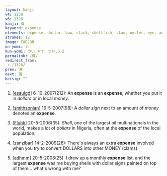 ```yaml
---
layout: kanji
v4: 1238
v6: 1326
kanji: 費
keyword: expense
elements: expense, dollar, bow, stick, shellfish, clam, oyster, eye, animal legs, eight, stick2
strokes: 12
image: E8B2BB
on-yomi: ヒ
kun-yomi: つい.やす、つい.える
permalink: /費/
redirect_from:
 - /1326/
prev: 沸
next: 第
heisig: ""
---
```


1) [<a href="http://kanji.koohii.com/profile/esaulgd">esaulgd</a>] 6-10-2007(212): An<strong> expense</strong> is an<strong> expense</strong>, whether you put it in <em>dollars</em> or in local <em>money</em>.

2) [<a href="http://kanji.koohii.com/profile/smithsonian">smithsonian</a>] 16-5-2007(98): A <em>dollar sign</em> next to an amount of <em>money</em> denotes an<strong> expense</strong>.

3) [<a href="http://kanji.koohii.com/profile/Fluhk">Fluhk</a>] 20-5-2006(35): <em>Shell</em>, one of the largest oil multinationals in the world, makes a lot of <em>dollars</em> in Nigeria, often at the<strong> expense</strong> of the local population.

4) [<a href="http://kanji.koohii.com/profile/zanzibar">zanzibar</a>] 14-2-2009(26): There&#039;s always an extra<strong> expense</strong> involved when you try to convert DOLLARS into other MONEY (clams).

5) [<a href="http://kanji.koohii.com/profile/adhmm">adhmm</a>] 20-5-2008(25): I drew up a monthly<strong> expense</strong> list, and the largest<strong> expense</strong> was me buying shells with dollar signs painted on top of them... what&#039;s wrong with me?

